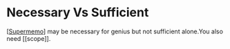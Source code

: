 # Necessary Vs Sufficient

[[Supermemo]] may be necessary for genius but not sufficient alone.You also need [[scope]]. 



[//begin]: # "Autogenerated link references for markdown compatibility"
[Supermemo]: SuperMemo "SuperMemo"
[//end]: # "Autogenerated link references"